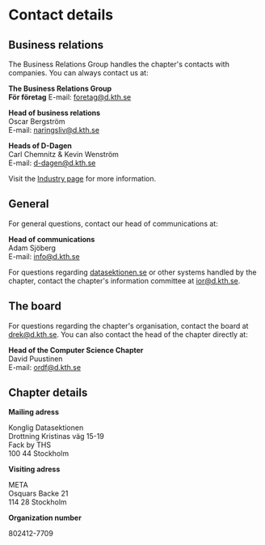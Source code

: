 # Contact details

## Business relations

The Business Relations Group handles the chapter's contacts with companies. You can always contact us at:

**The Business Relations Group**<br />
**För företag**
E-mail: [foretag@d.kth.se](mailto:foretag@d.kth.se)

**Head of business relations**<br />
Oscar Bergström<br />
E-mail: [naringsliv@d.kth.se](mailto:naringsliv@d.kth.se)<br />

**Heads of D-Dagen**<br />
Carl Chemnitz & Kevin Wenström<br />
E-mail: [d-dagen@d.kth.se](mailto:d-dagen@d.kth.se)<br />

Visit the [Industry page](en/industry) for more information.

## General

For general questions, contact our head of communications at:

**Head of communications**<br />
Adam Sjöberg<br />
E-mail: [info@d.kth.se](mailto:info@d.kth.se)<br />

For questions regarding [datasektionen.se](/) or other systems handled by the chapter, contact the chapter's information committee at [ior@d.kth.se](mailto:ior@d.kth.se).

## The board

For questions regarding the chapter's organisation, contact the board at [drek@d.kth.se](mailto:drek@d.kth.se). You can also contact the head of the chapter directly at:

**Head of the Computer Science Chapter**<br />
David Puustinen<br />
E-mail: [ordf@d.kth.se](mailto:ordf@d.kth.se)<br />

## Chapter details

**Mailing adress**

Konglig Datasektionen<br />
Drottning Kristinas väg 15-19<br />
Fack by THS<br />
100 44 Stockholm

**Visiting adress**

META<br />
Osquars Backe 21<br />
114 28 Stockholm

**Organization number**

802412-7709
